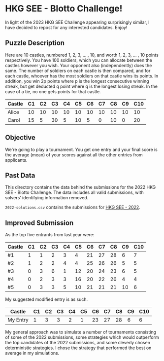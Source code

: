 # HKG SEE - Blotto Challenge!

In light of the 2023 HKG SEE Challenge appearing surprisingly similar, I have decided to repost for any interested candidates. Enjoy!

## Puzzle Description

Here are 10 castles, numbered 1, 2, 3, ... , 10, and worth 1, 2, 3, ... , 10 points respectively. You have 100 soldiers, which you can allocate between the castles however you wish. Your opponent also (independently) does the same. The number of soldiers on each castle is then compared, and for each castle, whoever has the most soldiers on that castle wins its points. In addition, you win 2p points where p is the longest consecutive winning streak, but get deducted q point where q is the longest losing streak. In the case of a tie, no one gets points for that castle. 

| Castle   | C1 | C2 | C3 | C4 | C5 | C6 | C7 | C8 | C9 | C10 |
|----------|----|----|----|----|----|----|----|----|----|-----|
| Alice    | 10 | 10 | 10 | 10 | 10 | 10 | 10 | 10 | 10 | 10  |
| Carol    | 15 | 5  | 30 | 5  | 10 | 5  | 0  | 10 | 0  | 20  |

## Objective

We're going to play a tournament. You get one entry and your final score is the average (mean) of your scores against all the other entries from applicants.

## Past Data

This directory contains the data behind the submissions for the 2022 HKG SEE - Blotto Challenge. The data includes all valid submissions, with solvers’ identifying information removed.

`2022-solutions.csv` contains the submissions for [HKG SEE - 2022](2022-solutions.csv).

## Improved Submission

As the top five entrants from last year were:

| Castle   | C1 | C2 | C3 | C4 | C5 | C6 | C7 | C8 | C9 | C10 |
|----------|----|----|----|----|----|----|----|----|----|-----|
| #1       | 1  | 1  | 2  | 3  | 4  | 21 | 27 | 28 | 6  | 7   |
| #2       | 1  | 2  | 2  | 4  | 4  | 25 | 26 | 26 | 5  | 5   |
| #3       | 0  | 3  | 6  | 1  | 12 | 20 | 24 | 23 | 6  | 5   |
| #4       | 0  | 2  | 3  | 3  | 16 | 20 | 22 | 26 | 4  | 4   |
| #5       | 0  | 3  | 3  | 5  | 10 | 21 | 21 | 21 | 10 | 6   |

My suggested modified entry is as such.

| Castle   | C1 | C2 | C3 | C4 | C5 | C6 | C7 | C8 | C9 | C10 |
|----------|----|----|----|----|----|----|----|----|----|-----|
| My Entry | 1  | 3  | 3  | 2  | 1  | 23 | 27 | 28 | 6  | 6   |

My general approach was to simulate a number of tournaments consisting of some of the 2022 submissions, some strategies which would outperform the top candidates of the 2022 submissions, and some cleverly chosen deterministic strategies. I chose the strategy that performed the best on average in my simulations.
